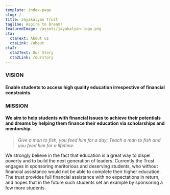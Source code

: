 ```yaml
---
template: index-page
slug: /
title: Jayakalyan Trust
tagline: Aspire to Dream!
featuredImage: /assets/jayakalyan-logo.png
cta:
  ctaText: About us
  ctaLink: /about
cta2:
  cta2Text: Our Story
  cta2Link: /ourstory
---
```

### **VISION**

#### Enable students to access high quality education irrespective of financial constraints.

### MISSION

#### We aim to help students with financial issues to achieve their potentials and dreams by helping them finance their education via scholarships and mentorship.

> *Give a man to fish, you feed him for a day; Teach a man to fish and you feed him for a lifetime.* 

We strongly believe in the fact that education is a great way to dispel poverty and to build the next generation of leaders. Currently the Trust engages in sponsoring meritorious and deserving students, who without financial assistance would not be able to complete their higher education. The trust provides full financial assistance with no expectations in return, and hopes that in the future such students set an example by sponsoring a few more students.